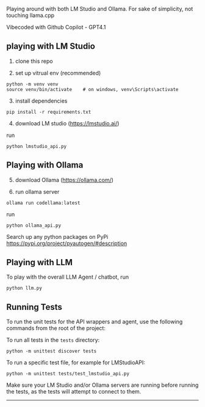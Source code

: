 Playing around with both LM Studio and Ollama.
For sake of simplicity, not touching llama.cpp

Vibecoded with Github Copilot - GPT4.1

## playing with LM Studio

1. clone this repo

2. set up vitrual env (recommended)

```
python -m venv venv
source venv/bin/activate    # on windows, venv\Scripts\activate
```

3. install dependencies

```
pip install -r requirements.txt
```

4. download LM studio (https://lmstudio.ai/)

run
```
python lmstudio_api.py
```

## Playing with Ollama

5. download Ollama (https://ollama.com/)

6. run ollama server

```
ollama run codellama:latest
```

run
```
python ollama_api.py
```

Search up any python packages on PyPi
https://pypi.org/project/pyautogen/#description

## Playing with LLM

To play with the overall LLM Agent / chatbot, run

```
python llm.py
```

## Running Tests

To run the unit tests for the API wrappers and agent, use the following commands from the root of the project:

To run all tests in the `tests` directory:
```
python -m unittest discover tests
```

To run a specific test file, for example for LMStudioAPI:
```
python -m unittest tests/test_lmstudio_api.py
```

Make sure your LM Studio and/or Ollama servers are running before running the tests, as the tests will attempt to connect to them.

---
